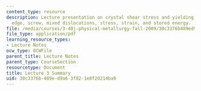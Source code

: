 ```yaml
---
content_type: resource
description: Lecture presentation on crystal shear stress and yielding, Burgers' vector,
  edge, screw, mixed dislocations, stress, strain, and stored energy.
file: /media/courses/3-40j-physical-metallurgy-fall-2009/30c3376b489ed9a63f821e8f20214ba9_MIT3_40JF09_lec03.pdf
file_type: application/pdf
learning_resource_types:
- Lecture Notes
ocw_type: OCWFile
parent_title: Lecture Notes
parent_type: CourseSection
resourcetype: Document
title: Lecture 3 Summary
uid: 30c3376b-489e-d9a6-3f82-1e8f20214ba9
---
```

